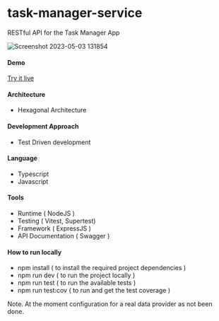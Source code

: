 # task-manager-service
RESTful API for the Task Manager App

![Screenshot 2023-05-03 131854](https://user-images.githubusercontent.com/74774434/235938921-91714f40-0587-4114-b7f4-fd6b4b5f5253.png)

#### Demo
[Try it live](https://shy-jade-newt-sock.cyclic.app/)

#### Architecture
- Hexagonal Architecture

#### Development Approach
- Test Driven development

#### Language
- Typescript
- Javascript

#### Tools
- Runtime ( NodeJS )
- Testing ( Vitest, Supertest)
- Framework ( ExpressJS )
- API Documentation ( Swagger )

#### How to run locally
- npm install ( to install the required project dependencies )
- npm run dev ( to run the project locally )
- npm run test ( to run the available tests )
- npm run test:cov ( to run and get the test coverage )

Note. At the moment configuration for a real data provider as not been done.
